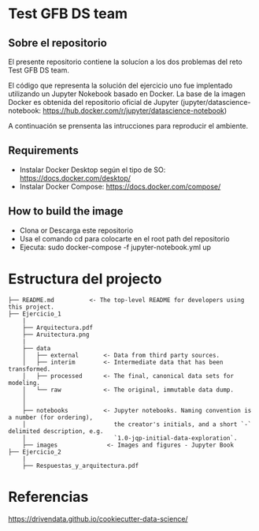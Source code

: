 
# Test GFB DS team

## Sobre el repositorio 

El presente repositorio contiene la solucíon a los dos problemas del reto Test GFB DS team.


El código que representa la solución del ejercicio uno fue implentado utilizando un Jupyter Nokebook basado en Docker. La base de la imagen Docker es obtenida del repositorio oficial de Jupyter (jupyter/datascience-notebook: https://hub.docker.com/r/jupyter/datascience-notebook)

A continuación se prensenta las intrucciones para reproducir el ambiente.


## Requirements

- Instalar Docker Desktop según el tipo de SO:  https://docs.docker.com/desktop/
- Instalar Docker Compose: https://docs.docker.com/compose/

## How to build the image
- Clona or Descarga este repositorio
- Usa el comando cd para colocarte en el root path del repositorio
- Ejecuta: sudo docker-compose -f jupyter-notebook.yml up


# Estructura del projecto

```
├── README.md          <- The top-level README for developers using this project.
├── Ejercicio_1
    |
    ├── Arquitectura.pdf    
    ├── Aruitectura.png
    |
    ├── data
    │   ├── external       <- Data from third party sources.
    │   ├── interim        <- Intermediate data that has been transformed.
    │   ├── processed      <- The final, canonical data sets for modeling.
    │   └── raw            <- The original, immutable data dump.
    │
    │
    ├── notebooks          <- Jupyter notebooks. Naming convention is a number (for ordering),
    │                         the creator's initials, and a short `-` delimited description, e.g.
    │                         `1.0-jqp-initial-data-exploration`.
    ├── images              <- Images and figures - Jupyter Book
├── Ejercicio_2
    |
    ├── Respuestas_y_arquitectura.pdf

```
# Referencias 
https://drivendata.github.io/cookiecutter-data-science/